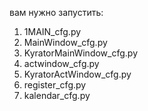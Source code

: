 вам нужно запустить:
1) 1MAIN_cfg.py
2) MainWindow_cfg.py
3) KyratorMainWindow_cfg.py 
4) actwindow_cfg.py
5) KyratorActWindow_cfg.py
6) register_cfg.py
7) kalendar_cfg.py

